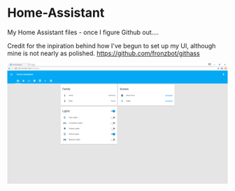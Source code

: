 # Home-Assistant

My Home Assistant files - once I figure Github out....

Credit for the inpiration behind how I've begun to set up my UI, although mine is not nearly as polished.
https://github.com/fronzbot/githass

![](https://github.com/SeveredDime/Home-Assistant/blob/master/images/home_assistan_home.png)

